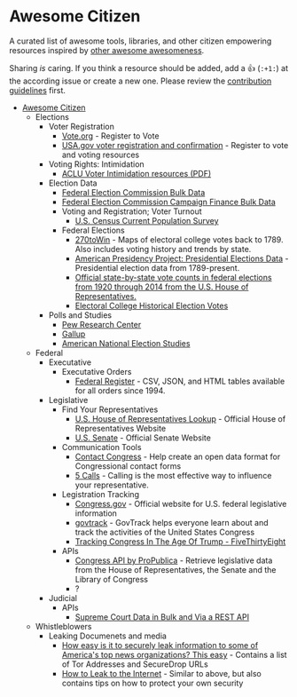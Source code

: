 # Awesome Citizen

A curated list of awesome tools, libraries, and other citizen empowering resources inspired by [other awesome awesomeness](https://github.com/bayandin/awesome-awesomeness#awesome-awesomeness). 

Sharing _is_ caring. If you think a resource should be added, add a 👍 (`:+1:`) at the according issue or create a new one. Please review the [contribution guidelines](CONTRIBUTING.md) first. 

* [Awesome Citizen](#awesome-citizen)
    - Elections
        - Voter Registration
            + [Vote.org](https://www.vote.org/register-to-vote/) - Register to Vote
            + [USA.gov voter registration and confirmation](https://www.usa.gov/register-to-vote) - Register to vote and voting resources
        - Voting Rights: Intimidation
            + [ACLU Voter Intimidation resources (PDF)](https://www.aclu.org/sites/default/files/field_pdf_file/kyr-voterintimidation-v03.pdf)
        - Election Data
            + [Federal Election Commission Bulk Data](http://www.fec.gov/finance/disclosure/ftpdet.shtml)
            + [Federal Election Commission Campaign Finance Bulk Data](http://www.fec.gov/portal/download.shtml)
            + Voting and Registration; Voter Turnout
                * [U.S. Census Current Population Survey](http://www.census.gov/topics/public-sector/voting.html)
            + Federal Elections
                * [270toWin](http://www.270towin.com/) - Maps of electoral college votes back to 1789. Also includes voting history and trends by state.
                * [American Presidency Project: Presidential Elections Data](http://www.presidency.ucsb.edu/elections.php) - Presidential election data from 1789-present.
                * [Official state-by-state vote counts in federal elections from 1920 through 2014 from the U.S. House of Representatives.](http://history.house.gov/Institution/Election-Statistics/Election-Statistics/)
                * [Electoral College Historical Election Votes](http://www.archives.gov/federal-register/electoral-college/historical.html)
        - Polls and Studies
            + [Pew Research Center](http://www.pewresearch.org/topics/elections-and-campaigns/)
            + [Gallup](http://www.gallup.com/topic/politics.aspx)
            + [American National Election Studies](http://www.electionstudies.org/)
    - Federal
        - Executative
            + Executative Orders
                * [Federal Register](https://www.federalregister.gov/executive-orders) - CSV, JSON, and HTML tables available for all orders since 1994.
        - Legislative
            + Find Your Representatives
                * [U.S. House of Representatives Lookup](http://www.house.gov/htbin/findrep) - Official House of Representatives Website
                * [U.S. Senate](https://www.senate.gov/senators/contact/) - Official Senate Website
            + Communication Tools
                * [Contact Congress](https://theunitedstates.io/contact-congress/) - Help create an open data format for Congressional contact forms
                * [5 Calls](https://5calls.org/) - Calling is the most effective way to influence your representative.
            + Legistration Tracking
                * [Congress.gov](https://www.congress.gov/search?q={%22source%22:%22legislation%22}) - Official website for U.S. federal legislative information
                * [govtrack](https://www.govtrack.us/) - GovTrack helps everyone learn about and track the activities of the United States Congress
                * [Tracking Congress In The Age Of Trump - FiveThirtyEight](https://projects.fivethirtyeight.com/congress-trump-score/votes/)
            + APIs
                * [Congress API by ProPublica](https://propublica.github.io/congress-api-docs/#congress-api-documentation) - Retrieve legislative data from the House of Representatives, the Senate and the Library of Congress
                * ?
        - Judicial
            - APIs
                + [Supreme Court Data in Bulk and Via a REST API](https://free.law/supreme-court-data/)
    - Whistleblowers
        + Leaking Documenets and media
            * [How easy is it to securely leak information to some of America's top news organizations? This easy](http://www.niemanlab.org/2017/01/how-easy-is-it-to-securely-leak-information-to-some-of-americas-top-news-organizations-this-easy/) - Contains a list of Tor Addresses and SecureDrop URLs
            * [How to Leak to the Internet](https://theintercept.com/2015/01/28/how-to-leak-to-the-intercept/) - Similar to above, but also contains tips on how to protect your own security

